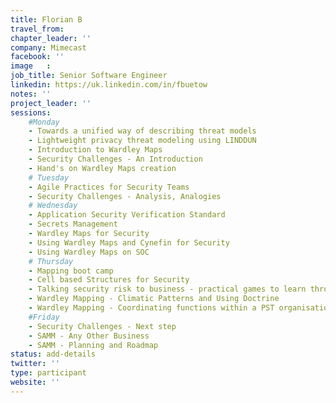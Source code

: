 ```yaml
---
title: Florian B
travel_from: 
chapter_leader: ''
company: Mimecast
facebook: ''
image   : 
job_title: Senior Software Engineer
linkedin: https://uk.linkedin.com/in/fbuetow
notes: ''
project_leader: ''
sessions: 
    #Monday
    - Towards a unified way of describing threat models
    - Lightweight privacy threat modeling using LINDDUN
    - Introduction to Wardley Maps
    - Security Challenges - An Introduction
    - Hand's on Wardley Maps creation
    # Tuesday
    - Agile Practices for Security Teams
    - Security Challenges - Analysis, Analogies
    # Wednesday
    - Application Security Verification Standard
    - Secrets Management
    - Wardley Maps for Security
    - Using Wardley Maps and Cynefin for Security
    - Using Wardley Maps on SOC
    # Thursday
    - Mapping boot camp
    - Cell based Structures for Security
    - Talking security risk to business - practical games to learn through failure
    - Wardley Mapping - Climatic Patterns and Using Doctrine
    - Wardley Mapping - Coordinating functions within a PST organisation    
    #Friday
    - Security Challenges - Next step
    - SAMM - Any Other Business
    - SAMM - Planning and Roadmap
status: add-details
twitter: ''
type: participant
website: ''
---
```


<!-- put more details about participant here -->
